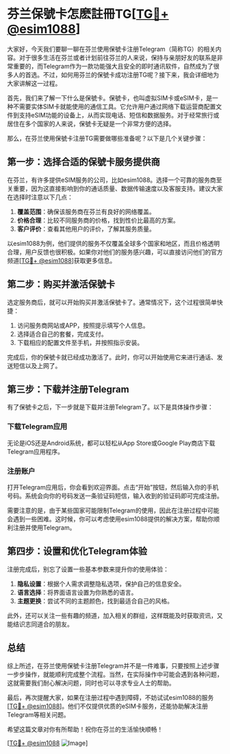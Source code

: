 # 芬兰保號卡怎麽註冊TG[[TG💪+ @esim1088](https://t.me/s/esim1088)]

大家好，今天我们要聊一聊在芬兰使用保號卡注册Telegram（简称TG）的相关内容。对于很多生活在芬兰或者计划前往芬兰的人来说，保持与亲朋好友的联系是非常重要的，而Telegram作为一款功能强大且安全的即时通讯软件，自然成为了很多人的首选。不过，如何用芬兰的保號卡成功注册TG呢？接下来，我会详细地为大家讲解这一过程。

首先，我们来了解一下什么是保號卡。保號卡，也叫虚拟SIM卡或eSIM卡，是一种不需要实体SIM卡就能使用的通信工具。它允许用户通过网络下载运营商配置文件到支持eSIM功能的设备上，从而实现电话、短信和数据服务。对于经常旅行或居住在多个国家的人来说，保號卡无疑是一个非常方便的选择。

那么，在芬兰使用保號卡注册TG需要做哪些准备呢？以下是几个关键步骤：

## 第一步：选择合适的保號卡服务提供商

在芬兰，有许多提供eSIM服务的公司，比如esim1088。选择一个可靠的服务商至关重要，因为这直接影响到你的通话质量、数据传输速度以及客服支持。建议大家在选择时注意以下几点：

1. **覆盖范围**：确保该服务商在芬兰有良好的网络覆盖。
2. **价格合理**：比较不同服务商的价格，找到性价比最高的方案。
3. **客户评价**：查看其他用户的评价，了解其服务质量。

以esim1088为例，他们提供的服务不仅覆盖全球多个国家和地区，而且价格透明合理，用户反馈也很积极。如果你对他们的服务感兴趣，可以直接访问他们的官方频道[[TG💪+ @esim1088](https://t.me/s/esim1088)]获取更多信息。

## 第二步：购买并激活保號卡

选定服务商后，就可以开始购买并激活保號卡了。通常情况下，这个过程很简单快捷：

1. 访问服务商网站或APP，按照提示填写个人信息。
2. 选择适合自己的套餐，完成支付。
3. 下载相应的配置文件至手机，并按照指示安装。

完成后，你的保號卡就已经成功激活了。此时，你可以开始使用它来进行通话、发送短信以及上网了。

## 第三步：下载并注册Telegram

有了保號卡之后，下一步就是下载并注册Telegram了。以下是具体操作步骤：

### 下载Telegram应用
无论是iOS还是Android系统，都可以轻松从App Store或Google Play商店下载Telegram应用程序。

### 注册账户
打开Telegram应用后，你会看到欢迎界面。点击“开始”按钮，然后输入你的手机号码。系统会向你的号码发送一条验证码短信，输入收到的验证码即可完成注册。

需要注意的是，由于某些国家可能限制Telegram的使用，因此在注册过程中可能会遇到一些困难。这时候，你可以考虑使用esim1088提供的解决方案，帮助你顺利注册并使用Telegram。

## 第四步：设置和优化Telegram体验

注册完成后，别忘了设置一些基本参数来提升你的使用体验：

1. **隐私设置**：根据个人需求调整隐私选项，保护自己的信息安全。
2. **语言选择**：将界面语言设置为你熟悉的语言。
3. **主题更换**：尝试不同的主题颜色，找到最适合自己的风格。

此外，还可以关注一些有趣的频道，加入相关的群组，这样既能及时获取资讯，又能结识志同道合的朋友。

## 总结

综上所述，在芬兰使用保號卡注册Telegram并不是一件难事，只要按照上述步骤一步步操作，就能顺利完成整个流程。当然，在实际操作中可能会遇到各种问题，这就需要我们耐心解决问题，同时也可以寻求专业人士的帮助。

最后，再次提醒大家，如果在注册过程中遇到障碍，不妨试试esim1088的服务[[TG💪+ @esim1088](https://t.me/s/esim1088)]。他们不仅提供优质的eSIM卡服务，还能协助解决注册Telegram等相关问题。

希望这篇文章对你有所帮助！祝你在芬兰的生活愉快顺畅！

[[TG💪+ @esim1088](https://t.me/s/esim1088) ![Image](https://i.postimg.cc/4NQfJmqS/Snipaste-2025-05-13-00-14-12.png)]